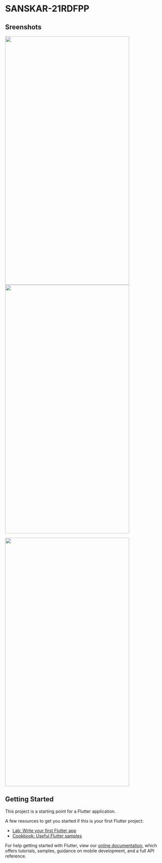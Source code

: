 # SANSKAR-21RDFPP

## Sreenshots

<p float="left">

<img src="https://user-images.githubusercontent.com/80542560/138568933-8e6fd7b5-8459-4712-b6b6-778a0a832f30.png" width="400" height="800">

<img src="https://user-images.githubusercontent.com/80542560/138568942-acc5dcd1-0abf-4cb6-b3b9-14d857b590fd.png" width="400" height="800">
</p>
<img src="https://user-images.githubusercontent.com/80542560/138568946-e2b1c632-6b78-482b-b7f3-fb31c3718fc9.png" width="400" height="800">

## Getting Started

This project is a starting point for a Flutter application.

A few resources to get you started if this is your first Flutter project:

- [Lab: Write your first Flutter app](https://flutter.dev/docs/get-started/codelab)
- [Cookbook: Useful Flutter samples](https://flutter.dev/docs/cookbook)

For help getting started with Flutter, view our
[online documentation](https://flutter.dev/docs), which offers tutorials,
samples, guidance on mobile development, and a full API reference.
